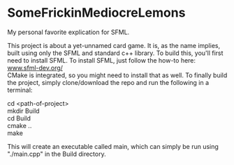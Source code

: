 # SomeFrickinMediocreLemons
My personal favorite explication for SFML.

This project is about a yet-unnamed card game.
It is, as the name implies, built using only the SFML and standard c++ library.
To build this, you'll first need to install SFML. 
To install SFML, just follow the how-to here: www.sfml-dev.org/  
CMake is integrated, so you might need to install that as well.
To finally build the project, simply clone/download the repo and run the following in a terminal:

cd \<path-of-project\>  
mkdir Build  
cd Build  
cmake ..  
make  

This will create an executable called main, which can simply be run using "./main.cpp" in the Build directory.
 
 

